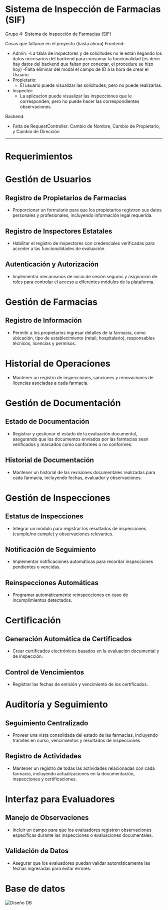 # Sistema de Inspección de Farmacias (SIF)

Grupo 4: Sistema de Inspección de Farmacias (SIF)

Cosas que faltaron en el proyecto (hasta ahora)
Frontend:
- Admin:
  -La tabla de inspectores y de solicitudes no le están llegando los datos necesarios del backend para consumar la funcionalidad (es decir hay datos del backend que faltan por conectar, el procedure se hizo hoy)
  -Falta eliminar del modal el campo de ID a la hora de crear el Usuario
- Propietario:
  - El usuario puede visualizar las solicitudes, pero no puede realizarlas.
- Inspector:
  - La aplicacion puede visualizar las inspecciones que le corresponden, pero no puede hacer las correspondientes observaciones.

Backend:
  - Falta de RequestController: Cambio de Nombre, Cambio de Propietario, y Cambio de Dirección
----- 

# Requerimientos

# Gestión de Usuarios

## Registro de Propietarios de Farmacias
- Proporcionar un formulario para que los propietarios registren sus datos personales y profesionales, incluyendo información legal requerida.

## Registro de Inspectores Estatales
- Habilitar el registro de inspectores con credenciales verificadas para acceder a las funcionalidades de evaluación.

## Autenticación y Autorización
- Implementar mecanismos de inicio de sesión seguros y asignación de roles para controlar el acceso a diferentes módulos de la plataforma.

# Gestión de Farmacias

## Registro de Información
- Permitir a los propietarios ingresar detalles de la farmacia, como ubicación, tipo de establecimiento (retail, hospitalario), responsables técnicos, licencias y permisos.

# Historial de Operaciones
- Mantener un registro de inspecciones, sanciones y renovaciones de licencias asociadas a cada farmacia.

# Gestión de Documentación

## Estado de Documentación
- Registrar y gestionar el estado de la evaluación documental, asegurando que los documentos enviados por las farmacias sean verificados y marcados como conformes o no conformes.

## Historial de Documentación
- Mantener un historial de las revisiones documentales realizadas para cada farmacia, incluyendo fechas, evaluador y observaciones.

# Gestión de Inspecciones

## Estatus de Inspecciones
- Integrar un módulo para registrar los resultados de inspecciones (cumple/no cumple) y observaciones relevantes.

## Notificación de Seguimiento
- Implementar notificaciones automáticas para recordar inspecciones pendientes o vencidas.

## Reinspecciones Automáticas
- Programar automáticamente reinspecciones en caso de incumplimientos detectados.

# Certificación

## Generación Automática de Certificados
- Crear certificados electrónicos basados en la evaluación documental y de inspección.

## Control de Vencimientos
- Registrar las fechas de emisión y vencimiento de los certificados.

# Auditoría y Seguimiento

## Seguimiento Centralizado
- Proveer una vista consolidada del estado de las farmacias, incluyendo trámites en curso, vencimientos y resultados de inspecciones.

## Registro de Actividades
- Mantener un registro de todas las actividades relacionadas con cada farmacia, incluyendo actualizaciones en la documentación, inspecciones y certificaciones.

# Interfaz para Evaluadores

## Manejo de Observaciones
- Incluir un campo para que los evaluadores registren observaciones específicas durante las inspecciones o evaluaciones documentales.

## Validación de Datos
- Asegurar que los evaluadores puedan validar automáticamente las fechas ingresadas para evitar errores.


# Base de datos

![Diseño DB](https://github.com/user-attachments/assets/143968c3-d04d-45bd-a93f-25f65b8e88a2)







